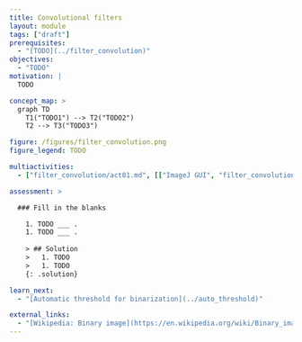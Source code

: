 ```yaml
---
title: Convolutional filters
layout: module
tags: ["draft"]
prerequisites:
  - "[TODO](../filter_convolution)"
objectives:
  - "TODO"
motivation: |
  TODO

concept_map: >
  graph TD
    T1("TODO1") --> T2("TODO2")
    T2 --> T3("TODO3")

figure: /figures/filter_convolution.png
figure_legend: TODO

multiactivities:
  - ["filter_convolution/act01.md", [["ImageJ GUI", "filter_convolution/act01_imagejgui.md"], ["skimage napari", "filter_convolution/act01_skimage_napari.py"]]]

assessment: >

  ### Fill in the blanks

    1. TODO ___ .
    1. TODO ___ .
    
    > ## Solution
    >   1. TODO
    >   1. TODO
    {: .solution}

learn_next:
  - "[Automatic threshold for binarization](../auto_threshold)"

external_links:
  - "[Wikipedia: Binary image](https://en.wikipedia.org/wiki/Binary_image)"
---
```


